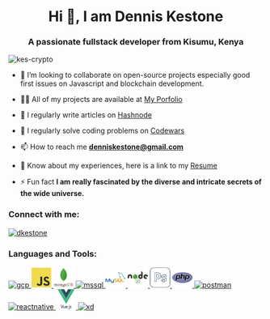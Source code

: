 <h1 align="center">Hi 👋, I am Dennis Kestone</h1>
<h3 align="center">A passionate fullstack developer from Kisumu, Kenya</h3>

<p align="left"> <img src="https://komarev.com/ghpvc/?username=kes-crypto&label=Profile%20views&color=0e75b6&style=flat" alt="kes-crypto" /> </p>

- 👯 I’m looking to collaborate on open-source projects especially good first issues on Javascript and blockchain development.

- 👨‍💻 All of my projects are available at [My Porfolio](https://denniskestone.vercel.app/)

- 📝 I regularly write articles on [Hashnode](https://hashnode.com/@Kestone)

- 📝 I regularly solve coding problems on [Codewars](https://www.codewars.com/users/Kestone)

- 📫 How to reach me **denniskestone@gmail.com**

- 📄 Know about my experiences, here is a link to my [Resume](https://docs.google.com/document/d/1jqZNr3QWX7ME_xlKqchr9JadZaILF-H9/edit?usp=sharing&ouid=114529959006696673698&rtpof=true&sd=true)

- ⚡ Fun fact **I am really fascinated by the diverse and intricate secrets of the wide universe.**

<h3 align="left">Connect with me:</h3>
<p align="left">
<a href="https://twitter.com/dkestone" target="blank"><img align="center" src="https://raw.githubusercontent.com/rahuldkjain/github-profile-readme-generator/master/src/images/icons/Social/twitter.svg" alt="dkestone" height="30" width="40" /></a>
</p>

<h3 align="left">Languages and Tools:</h3>
<p align="left"> <a href="https://cloud.google.com" target="_blank" rel="noreferrer"> <img src="https://www.vectorlogo.zone/logos/google_cloud/google_cloud-icon.svg" alt="gcp" width="40" height="40"/> </a> <a href="https://developer.mozilla.org/en-US/docs/Web/JavaScript" target="_blank" rel="noreferrer"> <img src="https://raw.githubusercontent.com/devicons/devicon/master/icons/javascript/javascript-original.svg" alt="javascript" width="40" height="40"/> </a> <a href="https://www.mongodb.com/" target="_blank" rel="noreferrer"> <img src="https://raw.githubusercontent.com/devicons/devicon/master/icons/mongodb/mongodb-original-wordmark.svg" alt="mongodb" width="40" height="40"/> </a> <a href="https://www.microsoft.com/en-us/sql-server" target="_blank" rel="noreferrer"> <img src="https://www.svgrepo.com/show/303229/microsoft-sql-server-logo.svg" alt="mssql" width="40" height="40"/> </a> <a href="https://www.mysql.com/" target="_blank" rel="noreferrer"> <img src="https://raw.githubusercontent.com/devicons/devicon/master/icons/mysql/mysql-original-wordmark.svg" alt="mysql" width="40" height="40"/> </a> <a href="https://nodejs.org" target="_blank" rel="noreferrer"> <img src="https://raw.githubusercontent.com/devicons/devicon/master/icons/nodejs/nodejs-original-wordmark.svg" alt="nodejs" width="40" height="40"/> </a> <a href="https://www.photoshop.com/en" target="_blank" rel="noreferrer"> <img src="https://raw.githubusercontent.com/devicons/devicon/master/icons/photoshop/photoshop-line.svg" alt="photoshop" width="40" height="40"/> </a> <a href="https://www.php.net" target="_blank" rel="noreferrer"> <img src="https://raw.githubusercontent.com/devicons/devicon/master/icons/php/php-original.svg" alt="php" width="40" height="40"/> </a> <a href="https://postman.com" target="_blank" rel="noreferrer"> <img src="https://www.vectorlogo.zone/logos/getpostman/getpostman-icon.svg" alt="postman" width="40" height="40"/> </a> <a href="https://reactnative.dev/" target="_blank" rel="noreferrer"> <img src="https://reactnative.dev/img/header_logo.svg" alt="reactnative" width="40" height="40"/> </a> <a href="https://vuejs.org/" target="_blank" rel="noreferrer"> <img src="https://raw.githubusercontent.com/devicons/devicon/master/icons/vuejs/vuejs-original-wordmark.svg" alt="vuejs" width="40" height="40"/> </a> <a href="https://www.adobe.com/products/xd.html" target="_blank" rel="noreferrer"> <img src="https://cdn.worldvectorlogo.com/logos/adobe-xd.svg" alt="xd" width="40" height="40"/> </a> </p>


